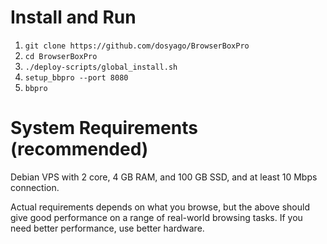 # Install and Run

1. `git clone https://github.com/dosyago/BrowserBoxPro`
2. `cd BrowserBoxPro`
3. `./deploy-scripts/global_install.sh`
4. `setup_bbpro --port 8080`
5. `bbpro`

# System Requirements (recommended)

Debian VPS with 2 core, 4 GB RAM, and 100 GB SSD, and at least 10 Mbps connection.

Actual requirements depends on what you browse, but the above should give good performance on a range of real-world browsing tasks. If you need better performance, use better hardware.



